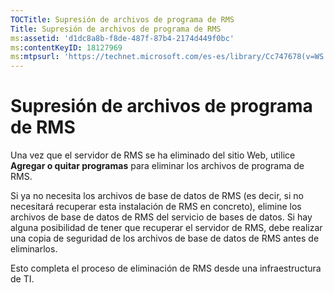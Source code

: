 ```yaml
---
TOCTitle: Supresión de archivos de programa de RMS
Title: Supresión de archivos de programa de RMS
ms:assetid: 'd1dc8a8b-f8de-487f-87b4-2174d449f0bc'
ms:contentKeyID: 18127969
ms:mtpsurl: 'https://technet.microsoft.com/es-es/library/Cc747678(v=WS.10)'
---
```


Supresión de archivos de programa de RMS
========================================

Una vez que el servidor de RMS se ha eliminado del sitio Web, utilice **Agregar o quitar programas** para eliminar los archivos de programa de RMS.

Si ya no necesita los archivos de base de datos de RMS (es decir, si no necesitará recuperar esta instalación de RMS en concreto), elimine los archivos de base de datos de RMS del servicio de bases de datos. Si hay alguna posibilidad de tener que recuperar el servidor de RMS, debe realizar una copia de seguridad de los archivos de base de datos de RMS antes de eliminarlos.

Esto completa el proceso de eliminación de RMS desde una infraestructura de TI.
